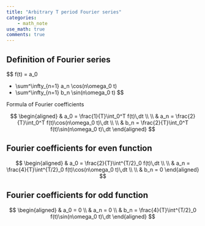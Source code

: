 ```yaml
---
title: "Arbitrary T period Fourier series"
categories:
    - math_note
use_math: true
comments: true
---
```


## Definition of Fourier series

$$
f(t) = a_0 
+ \sum^\infty_{n=1} a_n \cos(n\omega_0 t)
+ \sum^\infty_{n=1} b_n \sin(n\omega_0 t)
$$

Formula of Fourier coefficients
  
$$
\begin{aligned}
& a_0 = \frac{1}{T}\int_0^T f(t)\,dt \\
\\
& a_n = \frac{2}{T}\int_0^T f(t)\cos(n\omega_0 t)\,dt \\
\\
& b_n = \frac{2}{T}\int_0^T f(t)\sin(n\omega_0 t)\,dt
\end{aligned}
$$

## Fourier coefficients for even function

$$
\begin{aligned}
& a_0 = \frac{2}{T}\int^{T/2}_0 f(t)\,dt \\
\\
& a_n = \frac{4}{T}\int^{T/2}_0 f(t)\cos(n\omega_0 t)\,dt \\
\\
& b_n = 0
\end{aligned}
$$

## Fourier coefficients for odd function

$$
\begin{aligned}
& a_0 = 0
\\
& a_n = 0
\\
& b_n = \frac{4}{T}\int^{T/2}_0 f(t)\sin(n\omega_0 t)\,dt
\end{aligned}
$$
